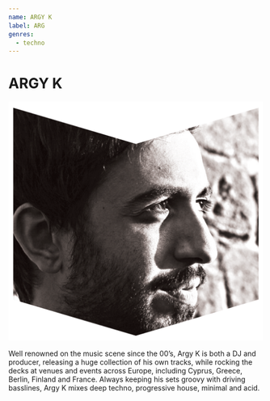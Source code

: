 ```yaml
---
name: ARGY K 
label: ARG
genres:
  - techno
---
```


# ARGY K 

![](./assets/images/ARGYK.png)

Well renowned on the music scene since the 00’s, Argy K is both a DJ and producer, releasing a huge collection of his own tracks, while rocking the decks at venues and events across Europe, including Cyprus, Greece, Berlin, Finland and France. Always keeping his sets groovy with driving basslines, Argy K mixes deep techno, progressive house, minimal and acid.
